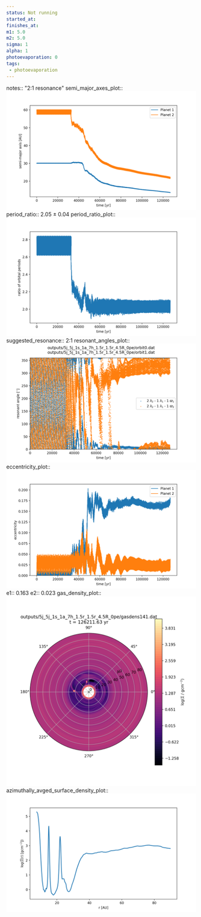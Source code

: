 ```yaml
---
status: Not running
started_at:
finishes_at:
m1: 5.0
m2: 5.0
sigma: 1
alpha: 1
photoevaporation: 0
tags:
 - photoevaporation
---
```


notes:: "2:1 resonance"
semi_major_axes_plot:: ![semi_major_axes_5j_5j_1s_1a_7h_1.5r_1.5r_4.5R_0pe.png](plots/semi_major_axes/semi_major_axes_5j_5j_1s_1a_7h_1.5r_1.5r_4.5R_0pe.png)
period_ratio:: 2.05 ± 0.04
period_ratio_plot:: ![period_ratio_5j_5j_1s_1a_7h_1.5r_1.5r_4.5R_0pe.png](plots/period_ratio/period_ratio_5j_5j_1s_1a_7h_1.5r_1.5r_4.5R_0pe.png)
suggested_resonance:: 2:1
resonant_angles_plot:: ![resonant_angles_5j_5j_1s_1a_7h_1.5r_1.5r_4.5R_0pe.png](plots/resonant_angles/resonant_angles_5j_5j_1s_1a_7h_1.5r_1.5r_4.5R_0pe.png)
eccentricity_plot:: ![eccentricity_5j_5j_1s_1a_7h_1.5r_1.5r_4.5R_0pe.png](plots/eccentricity/eccentricity_5j_5j_1s_1a_7h_1.5r_1.5r_4.5R_0pe.png)
e1:: 0.163
e2:: 0.023
gas_density_plot:: ![gas_density_5j_5j_1s_1a_7h_1.5r_1.5r_4.5R_0pe.png](plots/gas_density/gas_density_5j_5j_1s_1a_7h_1.5r_1.5r_4.5R_0pe.png)
azimuthally_avged_surface_density_plot:: ![azimuthally_avged_surface_density_5j_5j_1s_1a_7h_1.5r_1.5r_4.5R_0pe.png](plots/azimuthally_avged_surface_density/azimuthally_avged_surface_density_5j_5j_1s_1a_7h_1.5r_1.5r_4.5R_0pe.png)
